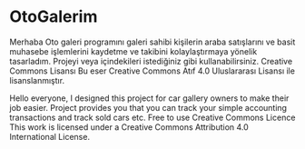 # OtoGalerim
Merhaba Oto galeri programını galeri sahibi kişilerin araba satışlarını ve basit muhasebe işlemlerini kaydetme ve takibini kolaylaştırmaya yönelik tasarladım.
Projeyi veya içindekileri istediğiniz gibi kullanabilirsiniz.
Creative Commons Lisansı
Bu eser Creative Commons Atıf 4.0 Uluslararası Lisansı ile lisanslanmıştır.

Hello everyone, I designed this project for car gallery owners to make their job easier. Project provides you that you can track your simple accounting transactions and track sold cars etc.
Free to use
Creative Commons Licence
This work is licensed under a Creative Commons Attribution 4.0 International License.



